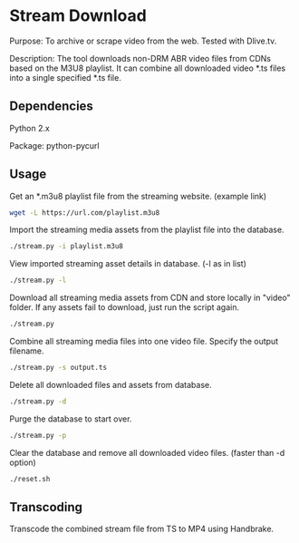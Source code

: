 # Stream Download

Purpose: To archive or scrape video from the web. Tested with Dlive.tv. 

Description: The tool downloads non-DRM ABR video files from CDNs based on the M3U8 playlist. It can combine all downloaded video \*.ts files into a single specified \*.ts file. 

## Dependencies

Python 2.x

Package: python-pycurl

## Usage

Get an \*.m3u8 playlist file from the streaming website. (example link)

```bash
wget -L https://url.com/playlist.m3u8
```

Import the streaming media assets from the playlist file into the database.

```bash
./stream.py -i playlist.m3u8
```

View imported streaming asset details in database. (-l as in list)

```bash
./stream.py -l
```

Download all streaming media assets from CDN and store locally in "video" folder. If any assets fail to download, just run the script again.

```bash
./stream.py
```

Combine all streaming media files into one video file. Specify the output filename.

```bash
./stream.py -s output.ts
```

Delete all downloaded files and assets from database.

```bash
./stream.py -d
```

Purge the database to start over.

```bash
./stream.py -p
```

Clear the database and remove all downloaded video files. (faster than -d option)
```bash
./reset.sh
```

## Transcoding

Transcode the combined stream file from TS to MP4 using Handbrake.

